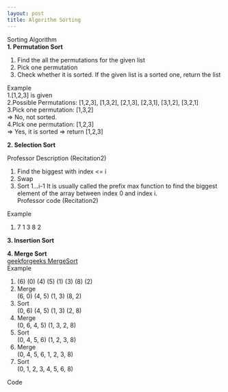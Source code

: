 ```yaml
---
layout: post
title: Algorithm Sorting
---
```


Sorting Algorithm <br/>
**1. Permutation Sort** <br/>
1) Find the all the permutations for the given list <br/>
2) Pick one permutation <br/>
3) Check whether it is sorted. If the given list is a sorted one, return the list <br/>

Example <br/>
1.[1,2,3] is given <br/>
2.Possible Permutations: [1,2,3], [1,3,2], [2,1,3], [2,3,1], [3,1,2], [3,2,1] <br/>
3.Pick one permutation: [1,3,2] <br/>
=> No, not sorted. <br/>
4.PIck one permutation: [1,2,3] <br/>
=> Yes, it is sorted => return [1,2,3] <br/>



**2. Selection Sort** <br/>

Professor Description (Recitation2)
1) Find the biggest with index <= i
2) Swap
3) Sort 1...i-1
It is usually called the prefix max function to find the biggest element of the array between index 0 and index i. <br/>
Professor code (Recitation2)


Example <br/>
1. 7 1 3 8 2 

**3. Insertion Sort** <br/>

**4. Merge Sort**<br/>
[geekforgeeks MergeSort](https://www.geeksforgeeks.org/merge-sort/?ref=lbp)<br/>
Example <br/>
1. (6) (0) (4) (5) (1) (3) (8) (2) <br/>
2. Merge <br/>
(6, 0) (4, 5) (1, 3) (8, 2) <br/>
3. Sort <br/>
(0, 6) (4, 5) (1, 3) (2, 8) <br/>
4. Merge <br/>
(0, 6, 4, 5) (1, 3, 2, 8) <br/>
5. Sort <br/>
(0, 4, 5, 6) (1, 2, 3, 8) <br/>
6. Merge <br/>
(0, 4, 5, 6, 1, 2, 3, 8) <br/>
7. Sort <br/>
(0, 1, 2, 3, 4, 5, 6, 8) <br/>

Code<br/>
<script src="https://gist.github.com/growingpenguin/3a8bb2b57f752199e8689c9bc4cd624b.js"></script>

 
